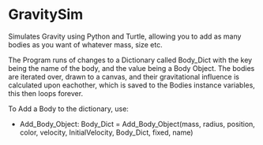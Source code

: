 # GravitySim
Simulates Gravity using Python and Turtle, allowing you to add as many bodies as you want of whatever mass, size etc.

The Program runs of changes to a Dictionary called Body_Dict with the key being the name of the body, and the value being a Body Object. The bodies are iterated over, drawn to a canvas, and their gravitational influence is calculated upon eachother, which is saved to the Bodies instance variables, this then loops forever.

To Add a Body to the dictionary, use:
- Add_Body_Object: 
  Body_Dict = Add_Body_Object(mass, radius, position, color, velocity, InitialVelocity, Body_Dict, fixed, name)
